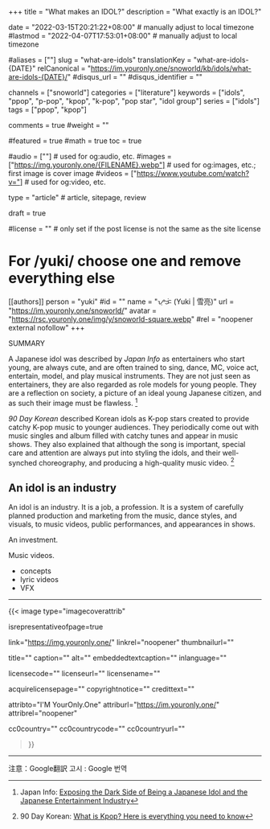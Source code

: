 +++
title = "What makes an IDOL?"
description = "What exactly is an IDOL?"

date = "2022-03-15T20:21:22+08:00"                                          # manually adjust to local timezone
#lastmod = "2022-04-07T17:53:01+08:00"                                       # manually adjust to local timezone

#aliases = [""]
slug = "what-are-idols"
translationKey = "what-are-idols-{DATE}"
relCanonical = "https://im.youronly.one/snoworld/kb/idols/what-are-idols-{DATE}/"
#disqus_url = ""
#disqus_identifier = ""

channels = ["snoworld"]
categories = ["literature"]
keywords = ["idols", "ppop", "p-pop", "kpop", "k-pop", "pop star", "idol group"]
series = ["idols"]
tags = ["ppop", "kpop"]

comments = true
#weight = ""

#featured = true
#math = true
toc = true

#audio = [""]                                                          # used for og:audio, etc.
#images = ["https://img.youronly.one/{FILENAME}.webp"]                 # used for og:images, etc.; first image is cover image
#videos = ["https://www.youtube.com/watch?v="]                         # used for og:video, etc.

type = "article"                                                           # article, sitepage, review

draft = true

#license = ""                                                         # only set if the post license is not the same as the site license

# For /yuki/ choose one and remove everything else
[[authors]]
  person = "yuki"
  #id = ""
  name = "ᜌᜓᜃᜒ (Yuki | 雪亮)"
  url = "https://im.youronly.one/snoworld/"
  avatar = "https://rsc.youronly.one/img/y/snoworld-square.webp"
  #rel = "noopener external nofollow"
+++

SUMMARY

<!--more-->

A Japanese idol was described by *Japan Info*  as entertainers who start young, are always cute, and are often trained to sing, dance, MC, voice act, entertain, model, and play musical instruments. They are not just seen as entertainers, they are also regarded as role models for young people. They are a reflection on society, a picture of an ideal young Japanese citizen, and as such their image must be flawless. [^japan-info-japanese-idols]

*90 Day Korean* described Korean idols as K-pop stars created to provide catchy K-pop music to younger audiences. They periodically come out with music singles and album filled with catchy tunes and appear in music shows. They also explained that although the song is important, special care and attention are always put into styling the idols, and their well-synched choreography, and producing a high-quality music video. [^90-day-korean-what-is-kpop]

[^japan-info-japanese-idols]: Japan Info: [Exposing the Dark Side of Being a Japanese Idol and the Japanese Entertainment Industry](https://jpninfo.com/12837 "Japan Info: Exposing the Dark Side of Being a Japanese Idol and the Japanese Entertainment Industry")
[^90-day-korean-what-is-kpop]: 90 Day Korean: [What is Kpop? Here is everything you need to know](https://www.90daykorean.com/what-is-kpop/ "90 Day Korean: What is Kpop? Here is everything you need to know")

## An idol is an industry

An idol is an industry. It is a job, a profession. It is a system of carefully planned production and marketing from the music, dance styles, and visuals, to music videos, public performances, and appearances in shows.

An investment.

Music videos.

- concepts
- lyric videos
- VFX

---

{{< image
  type="imagecoverattrib"

  isrepresentativeofpage=true

  link="https://img.youronly.one/"
  linkrel="noopener"
  thumbnailurl=""

  title=""
  caption=""
  alt=""
  embeddedtextcaption=""
  inlanguage=""

  licensecode=""
  licenseurl=""
  licensename=""

  acquirelicensepage=""
  copyrightnotice=""
  credittext=""

  attribto="I'M YourOnly.One"
  attriburl="https://im.youronly.one/"
  attribrel="noopener"

  cc0country=""
  cc0countrycode=""
  cc0countryurl=""
>}}

---

注意：Google翻訳
고시 : Google 번역
